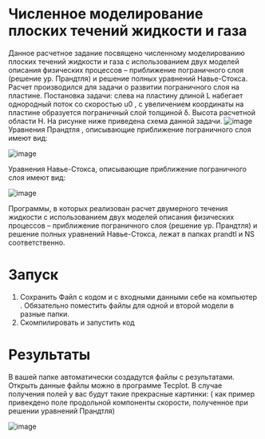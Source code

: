 # Численное моделирование плоских течений жидкости и газа
Данное расчетное задание посвящено численному моделированию плоских течений жидкости и газа с использованием двух моделей описания физических процессов – приближение пограничного слоя (решение ур. Прандтля) и решение полных уравнений Навье-Стокса.
Расчет производился для задачи о развитии пограничного слоя на пластине. 
Постановка задачи: слева на пластину длиной L набегает однородный поток со скоростью u0 , с увеличением координаты на пластине образуется пограничный слой толщиной δ. Высота расчетной области H. На рисунке ниже приведена схема данной задачи.
![image](https://user-images.githubusercontent.com/122181990/211174945-80242c4a-1041-41e4-87cd-ba896b6477ab.png)
Уравнения Прандтля , описывающие приближение пограничного слоя имеют вид:

![image](https://user-images.githubusercontent.com/122181990/211175083-3226113b-c3af-4905-b20c-ff7d9a7e3c6a.png)

Уравнения Навье-Стокса, описывающие приближение пограничного слоя имеют вид:

![image](https://user-images.githubusercontent.com/122181990/211175112-452f4823-6315-4904-b3c9-f63bc75de92a.png)

Программы, в которых реализован расчет двумерного течения жидкости с использованием двух моделей описания физических процессов – приближение пограничного слоя (решение ур. Прандтля) и решение полных уравнений Навье-Стокса, лежат в папках prandtl и NS соответственно.
     
# Запуск
1. Сохранить Файл с кодом и с входными данными себе на компьютер . Обязательно поместить файлы для одной и второй модели в разные папки.
2. Скомпилировать и запустить код 

# Результаты
В вашей папке автоматически создадутся файлы с результатами. Открыть данные файлы можно в программе Tecplot. В случае получения полей у вас будут такие прекрасные картинки: ( как пример привекдено поле продольной компоненты скорости, полученное при решении уравнений Прандтля)

![image](https://user-images.githubusercontent.com/122181990/211175669-2e1240de-1123-4ef2-95ad-412b722e6898.png)
